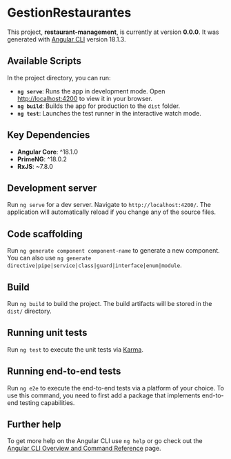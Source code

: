 # GestionRestaurantes

This project, **restaurant-management**, is currently at version **0.0.0**. It was generated with [Angular CLI](https://github.com/angular/angular-cli) version 18.1.3.

## Available Scripts

In the project directory, you can run:

- **`ng serve`**: Runs the app in development mode. Open [http://localhost:4200](http://localhost:4200) to view it in your browser.
- **`ng build`**: Builds the app for production to the `dist` folder.
- **`ng test`**: Launches the test runner in the interactive watch mode.

## Key Dependencies

- **Angular Core**: ^18.1.0
- **PrimeNG**: ^18.0.2
- **RxJS**: ~7.8.0

## Development server

Run `ng serve` for a dev server. Navigate to `http://localhost:4200/`. The application will automatically reload if you change any of the source files.

## Code scaffolding

Run `ng generate component component-name` to generate a new component. You can also use `ng generate directive|pipe|service|class|guard|interface|enum|module`.

## Build

Run `ng build` to build the project. The build artifacts will be stored in the `dist/` directory.

## Running unit tests

Run `ng test` to execute the unit tests via [Karma](https://karma-runner.github.io).

## Running end-to-end tests

Run `ng e2e` to execute the end-to-end tests via a platform of your choice. To use this command, you need to first add a package that implements end-to-end testing capabilities.

## Further help

To get more help on the Angular CLI use `ng help` or go check out the [Angular CLI Overview and Command Reference](https://angular.dev/tools/cli) page.
